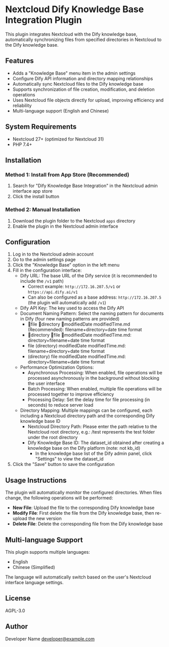 # Nextcloud Dify Knowledge Base Integration Plugin

This plugin integrates Nextcloud with the Dify knowledge base, automatically synchronizing files from specified directories in Nextcloud to the Dify knowledge base.

## Features

- Adds a "Knowledge Base" menu item in the admin settings
- Configure Dify API information and directory mapping relationships
- Automatically sync Nextcloud files to the Dify knowledge base
- Supports synchronization of file creation, modification, and deletion operations
- Uses Nextcloud file objects directly for upload, improving efficiency and reliability
- Multi-language support (English and Chinese)

## System Requirements

- Nextcloud 27+ (optimized for Nextcloud 31)
- PHP 7.4+

## Installation

### Method 1: Install from App Store (Recommended)

1. Search for "Dify Knowledge Base Integration" in the Nextcloud admin interface app store
2. Click the install button

### Method 2: Manual Installation

1. Download the plugin folder to the Nextcloud `apps` directory
2. Enable the plugin in the Nextcloud admin interface

## Configuration

1. Log in to the Nextcloud admin account
2. Go to the admin settings page
3. Click the "Knowledge Base" option in the left menu
4. Fill in the configuration interface:
   - Dify URL: The base URL of the Dify service (it is recommended to include the `/v1` path)
     - Correct example: `http://172.16.207.5/v1` or `https://api.dify.ai/v1`
     - Can also be configured as a base address: `http://172.16.207.5` (the plugin will automatically add `/v1`)
   - Dify API Key: The key used to access the Dify API
   - Document Naming Pattern: Select the naming pattern for documents in Dify (four new naming patterns are provided)
     - 📄file 📁directory 📅modifiedDate modifiedTime.md (Recommended): filename+directory+date time format
     - 📁directory 📄file 📅modifiedDate modifiedTime.md: directory+filename+date time format
     - file (directory) modifiedDate modifiedTime.md: filename+directory+date time format
     - (directory) file modifiedDate modifiedTime.md: directory+filename+date time format
   - Performance Optimization Options:
     - Asynchronous Processing: When enabled, file operations will be processed asynchronously in the background without blocking the user interface
     - Batch Processing: When enabled, multiple file operations will be processed together to improve efficiency
     - Processing Delay: Set the delay time for file processing (in seconds) to reduce server load
   - Directory Mapping: Multiple mappings can be configured, each including a Nextcloud directory path and the corresponding Dify knowledge base ID
     - Nextcloud Directory Path: Please enter the path relative to the Nextcloud root directory, e.g.: /test represents the test folder under the root directory
     - Dify Knowledge Base ID: The dataset_id obtained after creating a knowledge base on the Dify platform (note: not kb_id)
       - In the knowledge base list of the Dify admin panel, click "Settings" to view the dataset_id
5. Click the "Save" button to save the configuration

## Usage Instructions

The plugin will automatically monitor the configured directories. When files change, the following operations will be performed:

- **New File**: Upload the file to the corresponding Dify knowledge base
- **Modify File**: First delete the file from the Dify knowledge base, then re-upload the new version
- **Delete File**: Delete the corresponding file from the Dify knowledge base

## Multi-language Support

This plugin supports multiple languages:
- English
- Chinese (Simplified)

The language will automatically switch based on the user's Nextcloud interface language settings.

## License

AGPL-3.0

## Author

Developer Name <developer@example.com>
